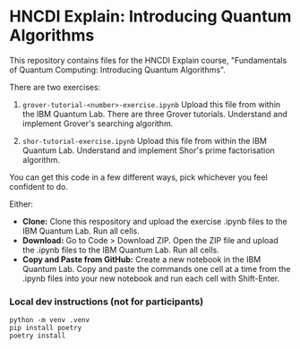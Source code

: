 # HNCDI Explain: Introducing Quantum Algorithms

This repository contains files for the HNCDI Explain course, "Fundamentals of Quantum Computing: Introducing Quantum Algorithms".

There are two exercises:

1. ```grover-tutorial-<number>-exercise.ipynb``` Upload this file from within the IBM Quantum Lab. There are three Grover tutorials. Understand and implement Grover's searching algorithm.

2. ```shor-tutorial-exercise.ipynb``` Upload this file from within the IBM Quantum Lab. Understand and implement Shor's prime factorisation algorithm.

You can get this code in a few different ways, pick whichever you feel confident to do.

Either:
- **Clone:** Clone this respository and upload the exercise .ipynb files to the IBM Quantum Lab. Run all cells.
- **Download:** Go to Code > Download ZIP. Open the ZIP file and upload the .ipynb files to the IBM Quantum Lab. Run all cells.
- **Copy and Paste from GitHub:** Create a new notebook in the IBM Quantum Lab. Copy and paste the commands one cell at a time from the .ipynb files into your new notebook and run each cell with Shift-Enter.

### Local dev instructions (not for participants)

```
python -m venv .venv
pip install poetry
poetry install
```